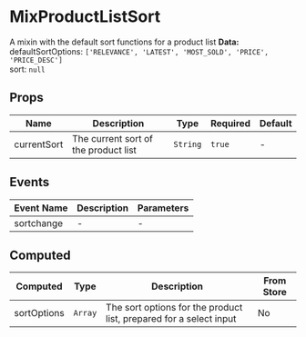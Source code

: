 # MixProductListSort

A mixin with the default sort functions for a product list **Data:**<br> defaultSortOptions: `['RELEVANCE', 'LATEST', 'MOST_SOLD', 'PRICE', 'PRICE_DESC']`<br> sort: `null`

## Props

<!-- @vuese:MixProductListSort:props:start -->
|Name|Description|Type|Required|Default|
|---|---|---|---|---|
|currentSort|The current sort of the product list|`String`|`true`|-|

<!-- @vuese:MixProductListSort:props:end -->


## Events

<!-- @vuese:MixProductListSort:events:start -->
|Event Name|Description|Parameters|
|---|---|---|
|sortchange|-|-|

<!-- @vuese:MixProductListSort:events:end -->


## Computed

<!-- @vuese:MixProductListSort:computed:start -->
|Computed|Type|Description|From Store|
|---|---|---|---|
|sortOptions|`Array`|The sort options for the product list, prepared for a select input|No|

<!-- @vuese:MixProductListSort:computed:end -->


